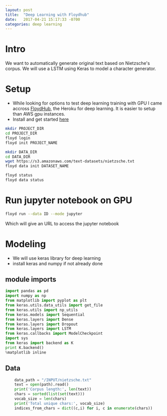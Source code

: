```yaml
---
layout: post
title:  "Deep Learning with Floydhub"
date:   2017-04-21 15:17:33 -0700
categories: deep learning
---
```

# Intro

We want to automatically generate original text based on Nietzsche's corpus. We will use a LSTM using Keras to model a character generator.

# Setup

- While looking for options to test deep learning training with GPU I came accross [FloydHub](http://www.floydhub.com), the Heroku for deep learning. It is easier to setup than AWS gpu instances.
- Install and get started [here](http://docs.floydhub.com/home/getting_started/)

```sh
mkdir PROJECT_DIR
cd PROJECT_DIR
floyd login
floyd init PROJECT_NAME

mkdir DATA_DIR
cd DATA_DIR
wget https://s3.amazonaws.com/text-datasets/nietzsche.txt
floyd data init DATASET_NAME

floyd status
floyd data status
```

# Run jupyter notebook on GPU

```bash
floyd run --data ID --mode jupyter
```
Which will give an URL to access the jupyter notebook

# Modeling
- We will use keras library for deep learning
- install keras and numpy if not already done

## module imports

```python
import pandas as pd
import numpy as np
from matplotlib import pyplot as plt
from keras.utils.data_utils import get_file
from keras.utils import np_utils
from keras.models import Sequential
from keras.layers import Dense
from keras.layers import Dropout
from keras.layers import LSTM
from keras.callbacks import ModelCheckpoint
import sys
from keras import backend as K
print K.backend()
%matplotlib inline
```

## Data 

```python
    data_path = "/INPUT/nietzsche.txt"
    text = open(path).read()
    print('Corpus length:', len(text))
    chars = sorted(list(set(text)))
    vocab_size = len(chars)
    print('Total unique chars:', vocab_size)
    indices_from_chars = dict((c,i) for i, c in enumerate(chars))
```
